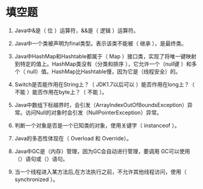 # 填空题

1. Java中&是（ 位 ）运算符，&&是（ 逻辑 ）运算符。

2. Java中一个类被声明为final类型。表示该类不能被（ 继承 ），是最终类。

3. Java中HashMap和Hashtable都属于（ Map ）接口类，实现了将唯一键映射到特定的值上。HashMap类没有（分类和排序 ），它允许一个（null键 ）和多个（ null）值。HashMap比Hashtable慢，因为它是（线程安全）的。

4. Switch是否能作用在String上？（ JDK1.7以后可以 ）能否作用在long上？（ 不能 ）能否作用在byte上？（ 不能 ）。

5. Java中数组下标越界时，会引发（ArrayIndexOutOfBoundsException）异常。访问Null的对象时会引发（NullPointerException）异常。

6. 判断一个对象是否是一个已知类的对象，使用关键字（ instanceof ）。

7. Java的多态性体现在（ Overload 和 Override）。


9. Java中GC是（内存）管理，因为GC会自动进行管理，要调用  GC可以使用（）语句或（）语句。

10. 当一个线程进入某方法后,在方法执行之前，不允许其他线程访问，使用（ synchronized ）。



